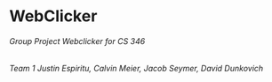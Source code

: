 # WebClicker 
###### Group Project Webclicker for CS 346 
###### Team 1 Justin Espiritu, Calvin Meier, Jacob Seymer, David Dunkovich 
